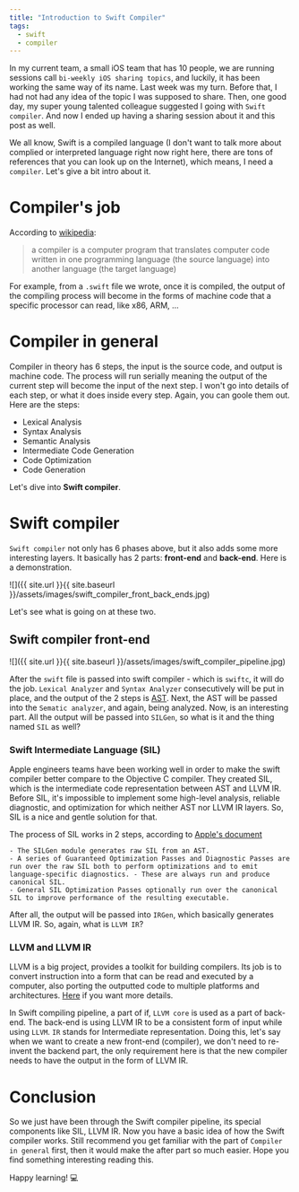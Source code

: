 ```yaml
---
title: "Introduction to Swift Compiler"
tags:
  - swift
  - compiler
---
```


In my current team, a small iOS team that has 10 people, we are running sessions call `bi-weekly iOS sharing topics`, and luckily, it has been working the same way of its name. Last week was my turn. Before that, I had not had any idea of the topic I was supposed to share. Then, one good day, my super young talented colleague suggested I going with `Swift compiler`. And now I ended up having a sharing session about it and this post as well.

We all know, Swift is a compiled language (I don't want to talk more about complied or interpreted language right now right here, there are tons of references that you can look up on the Internet), which means, I need a `compiler`. Let's give a bit intro about it.

# Compiler's job

According to [wikipedia](https://en.wikipedia.org/wiki/Compiler):
> a compiler is a computer program that translates computer code written in one programming language (the source language) into another language (the target language)

For example, from a `.swift` file we wrote, once it is compiled, the output of the compiling process will become in the forms of machine code that a specific processor can read, like x86, ARM, …

# Compiler in general

Compiler in theory has 6 steps, the input is the source code, and output is machine code. The process will run serially meaning the output of the current step will become the input of the next step.
I won't go into details of each step, or what it does inside every step. Again, you can goole them out. Here are the steps:

- Lexical Analysis
- Syntax Analysis
- Semantic Analysis
- Intermediate Code Generation
- Code Optimization
- Code Generation

Let's dive into **Swift compiler**.

# Swift compiler

`Swift compiler` not only has 6 phases above, but it also adds some more interesting layers. It basically has 2 parts: **front-end** and **back-end**. Here is a demonstration.

![]({{ site.url }}{{ site.baseurl }}/assets/images/swift_compiler_front_back_ends.jpg)

Let's see what is going on at these two.

## Swift compiler front-end

![]({{ site.url }}{{ site.baseurl }}/assets/images/swift_compiler_pipeline.jpg)

After the `swift` file is passed into swift compiler - which is `swiftc`, it will do the job. `Lexical Analyzer` and `Syntax Analyzer` consecutively will be put in place, and the output of the 2 steps is [AST](https://en.wikipedia.org/wiki/Abstract_syntax_tree). Next, the AST will be passed into the `Sematic analyzer`, and again, being analyzed. Now, is an interesting part. All the output will be passed into `SILGen`, so what is it and the thing named `SIL` as well?

### Swift Intermediate Language (SIL)

Apple engineers teams have been working well in order to make the swift compiler better compare to the Objective C compiler. They created SIL, which is the intermediate code representation between AST and LLVM IR. Before SIL, it's impossible to implement some high-level analysis, reliable diagnostic, and optimization for which neither AST nor LLVM IR layers. So, SIL is a nice and gentle solution for that. 

The process of SIL works in 2 steps, according to [Apple's document](https://github.com/apple/swift/blob/main/docs/SIL.rst)

```
- The SILGen module generates raw SIL from an AST.
- A series of Guaranteed Optimization Passes and Diagnostic Passes are run over the raw SIL both to perform optimizations and to emit language-specific diagnostics. - These are always run and produce canonical SIL.
- General SIL Optimization Passes optionally run over the canonical SIL to improve performance of the resulting executable.
```

After all, the output will be passed into `IRGen`, which basically generates LLVM IR. So, again,  what is `LLVM IR`?

### LLVM and LLVM IR

LLVM is a big project, provides a toolkit for building compilers. Its job is to convert instruction into a form that can be read and executed by a computer, also porting the outputted code to multiple platforms and architectures. [Here](https://llvm.org/) if you want more details.

In Swift compiling pipeline, a part of if, `LLVM core` is used as a part of back-end. The back-end is using LLVM IR to be a consistent form of input while using `LLVM`. `IR` stands for Intermediate representation. Doing this, let's say when we want to create a new front-end (compiler), we don't need to re-invent the backend part, the only requirement here is that the new compiler needs to have the output in the form of LLVM IR.

# Conclusion
So we just have been through the Swift compiler pipeline, its special components like SIL, LLVM IR. Now you have a basic idea of how the Swift compiler works. Still recommend you get familiar with the part of `Compiler in general` first, then it would make the after part so much easier. Hope you find something interesting reading this.

Happy learning! 💻
